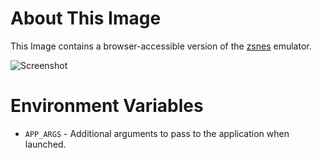 # About This Image

This Image contains a browser-accessible version of the [zsnes](https://www.zsnes.com/) emulator.

![Screenshot][Image_Screenshot]

[Image_Screenshot]: https://f.hubspotusercontent30.net/hubfs/5856039/dockerhub/image-screenshots/zsnes.png "Image Screenshot"

# Environment Variables

* `APP_ARGS` - Additional arguments to pass to the application when launched.
